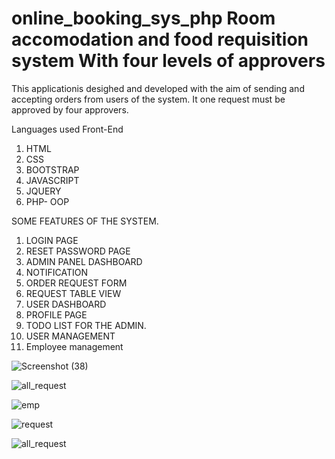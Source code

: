 # online_booking_sys_php Room accomodation and food requisition system With four levels of approvers
This applicationis desighed and developed with the aim of sending and accepting orders from users of the system.
It one request must be approved by four approvers.

Languages used
Front-End
1. HTML
2. CSS
3. BOOTSTRAP
4. JAVASCRIPT
5. JQUERY
6. PHP- OOP

SOME FEATURES OF THE SYSTEM.

1. LOGIN PAGE
2. RESET PASSWORD PAGE
3. ADMIN PANEL DASHBOARD
4. NOTIFICATION
5. ORDER REQUEST FORM
6. REQUEST TABLE VIEW
7. USER DASHBOARD
8. PROFILE PAGE
9. TODO LIST FOR THE ADMIN.
10. USER MANAGEMENT
11. Employee management

![Screenshot (38)](https://github.com/mega-web-project/online_booking_sys_php/assets/91647383/185ff731-6d42-4b40-822c-8e5675fd60ac)

![all_request](https://github.com/mega-web-project/online_booking_sys_php/assets/91647383/548218ec-7069-422b-934a-760a968149ca)

![emp](https://github.com/mega-web-project/online_booking_sys_php/assets/91647383/3ab9ee67-0015-489b-9e9c-77ff60fff3bb)

![request](https://github.com/mega-web-project/online_booking_sys_php/assets/91647383/0d1dc70b-77cb-4da8-a874-fc4033a99685)

![all_request](https://github.com/mega-web-project/online_booking_sys_php/assets/91647383/6b1b7b1b-638c-437c-aae1-648b5b79a960)




